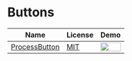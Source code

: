 Buttons
=======
Name | License | Demo
--- | --- | ---
[ProcessButton](https://github.com/dmytrodanylyk/android-process-button) | [MIT](https://opensource.org/licenses/MIT) | <img src="https://github.com/dmytrodanylyk/android-process-button/blob/master/screenshots/sample1_small1.gif" width="100%">

